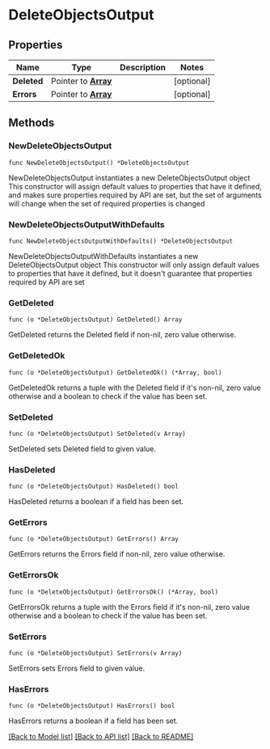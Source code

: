 # DeleteObjectsOutput

## Properties

Name | Type | Description | Notes
------------ | ------------- | ------------- | -------------
**Deleted** | Pointer to [**Array**](array.md) |  | [optional] 
**Errors** | Pointer to [**Array**](array.md) |  | [optional] 

## Methods

### NewDeleteObjectsOutput

`func NewDeleteObjectsOutput() *DeleteObjectsOutput`

NewDeleteObjectsOutput instantiates a new DeleteObjectsOutput object
This constructor will assign default values to properties that have it defined,
and makes sure properties required by API are set, but the set of arguments
will change when the set of required properties is changed

### NewDeleteObjectsOutputWithDefaults

`func NewDeleteObjectsOutputWithDefaults() *DeleteObjectsOutput`

NewDeleteObjectsOutputWithDefaults instantiates a new DeleteObjectsOutput object
This constructor will only assign default values to properties that have it defined,
but it doesn't guarantee that properties required by API are set

### GetDeleted

`func (o *DeleteObjectsOutput) GetDeleted() Array`

GetDeleted returns the Deleted field if non-nil, zero value otherwise.

### GetDeletedOk

`func (o *DeleteObjectsOutput) GetDeletedOk() (*Array, bool)`

GetDeletedOk returns a tuple with the Deleted field if it's non-nil, zero value otherwise
and a boolean to check if the value has been set.

### SetDeleted

`func (o *DeleteObjectsOutput) SetDeleted(v Array)`

SetDeleted sets Deleted field to given value.

### HasDeleted

`func (o *DeleteObjectsOutput) HasDeleted() bool`

HasDeleted returns a boolean if a field has been set.

### GetErrors

`func (o *DeleteObjectsOutput) GetErrors() Array`

GetErrors returns the Errors field if non-nil, zero value otherwise.

### GetErrorsOk

`func (o *DeleteObjectsOutput) GetErrorsOk() (*Array, bool)`

GetErrorsOk returns a tuple with the Errors field if it's non-nil, zero value otherwise
and a boolean to check if the value has been set.

### SetErrors

`func (o *DeleteObjectsOutput) SetErrors(v Array)`

SetErrors sets Errors field to given value.

### HasErrors

`func (o *DeleteObjectsOutput) HasErrors() bool`

HasErrors returns a boolean if a field has been set.


[[Back to Model list]](../README.md#documentation-for-models) [[Back to API list]](../README.md#documentation-for-api-endpoints) [[Back to README]](../README.md)


